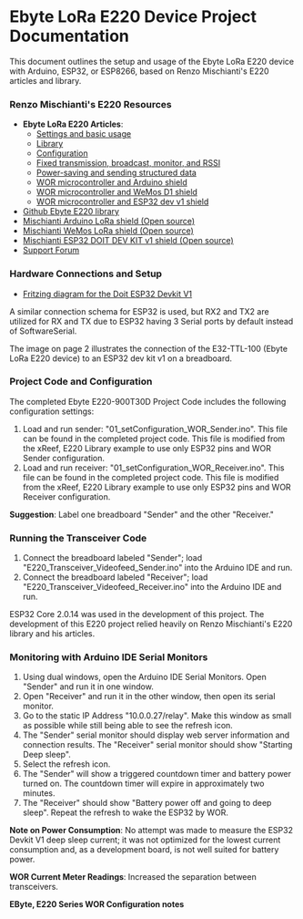 # Ebyte LoRa E220 Device Project Documentation

This document outlines the setup and usage of the Ebyte LoRa E220 device with Arduino, ESP32, or ESP8266, based on Renzo Mischianti's E220 articles and library.

### Renzo Mischianti's E220 Resources

* **Ebyte LoRa E220 Articles**:
    * [Settings and basic usage](https://www.mischianti.org/2021/03/12/ebyte-lora-e220-device-for-arduino-esp32-or-esp8266-settings-and-basic-usage/)
    * [Library](https://www.mischianti.org/2021/03/17/ebyte-lora-e220-device-for-arduino-esp32-or-esp8266-library/)
    * [Configuration](https://www.mischianti.org/2021/03/22/ebyte-lora-e220-device-for-arduino-esp32-or-esp8266-configuration/)
    * [Fixed transmission, broadcast, monitor, and RSSI](https://www.mischianti.org/2021/03/24/ebyte-lora-e220-device-for-arduino-esp32-or-esp8266-fixed-transmission-broadcast-monitor-and-rssi/)
    * [Power-saving and sending structured data](https://www.mischianti.org/2021/03/29/ebyte-lora-e220-device-for-arduino-esp32-or-esp8266-power-saving-and-sending-structured-data/)
    * [WOR microcontroller and Arduino shield](https://www.mischianti.org/2021/04/05/ebyte-lora-e220-device-for-arduino-esp32-or-esp8266-wor-microcontroller-and-arduino-shield/)
    * [WOR microcontroller and WeMos D1 shield](https://www.mischianti.org/2021/04/07/ebyte-lora-e220-device-for-arduino-esp32-or-esp8266-wor-microcontroller-and-wemos-d1-shield/)
    * [WOR microcontroller and ESP32 dev v1 shield](https://www.mischianti.org/2021/04/12/ebyte-lora-e220-device-for-arduino-esp32-or-esp8266-wor-microcontroller-and-esp32-dev-v1-shield/)
* [Github Ebyte E220 library](https://github.com/xreef/EByte_LoRa_E220_Series_Library)
* [Mischianti Arduino LoRa shield (Open source)](https://github.com/xreef/Mischianti_Arduino_LoRa_E220_Shield)
* [Mischianti WeMos LoRa shield (Open source)](https://github.com/xreef/Mischianti_WeMos_D1_mini_LoRa_E220_Shield)
* [Mischianti ESP32 DOIT DEV KIT v1 shield (Open source)](https://github.com/xreef/Mischianti_ESP32_DOIT_DEVKIT_V1_LoRa_E220_Shield)
* [Support Forum](https://www.mischianti.org/forums/forum/ebyte-e220-lora-e22-e22-series/)

### Hardware Connections and Setup

* [Fritzing diagram for the Doit ESP32 Devkit V1](https://www.mischianti.org/images/fritzing/ESP32_E220_bb.png)

A similar connection schema for ESP32 is used, but RX2 and TX2 are utilized for RX and TX due to ESP32 having 3 Serial ports by default instead of SoftwareSerial.

The image on page 2 illustrates the connection of the E32-TTL-100 (Ebyte LoRa E220 device) to an ESP32 dev kit v1 on a breadboard.

### Project Code and Configuration

The completed Ebyte E220-900T30D Project Code includes the following configuration settings:

1.  Load and run sender: "01\_setConfiguration\_WOR\_Sender.ino". This file can be found in the completed project code. This file is modified from the xReef, E220 Library example to use only ESP32 pins and WOR Sender configuration.
2.  Load and run receiver: "01\_setConfiguration\_WOR\_Receiver.ino". This file can be found in the completed project code. This file is modified from the xReef, E220 Library example to use only ESP32 pins and WOR Receiver configuration.

**Suggestion**: Label one breadboard "Sender" and the other "Receiver."

### Running the Transceiver Code

1.  Connect the breadboard labeled "Sender"; load "E220\_Transceiver\_Videofeed\_Sender.ino" into the Arduino IDE and run.
2.  Connect the breadboard labeled "Receiver"; load "E220\_Transceiver\_Videofeed\_Receiver.ino" into the Arduino IDE and run.

ESP32 Core 2.0.14 was used in the development of this project. The development of this E220 project relied heavily on Renzo Mischianti's E220 library and his articles.

### Monitoring with Arduino IDE Serial Monitors

1.  Using dual windows, open the Arduino IDE Serial Monitors. Open "Sender" and run it in one window.
2.  Open "Receiver" and run it in the other window, then open its serial monitor.
3.  Go to the static IP Address "10.0.0.27/relay". Make this window as small as possible while still being able to see the refresh icon.
4.  The "Sender" serial monitor should display web server information and connection results. The "Receiver" serial monitor should show "Starting Deep sleep".
5.  Select the refresh icon.
6.  The "Sender" will show a triggered countdown timer and battery power turned on. The countdown timer will expire in approximately two minutes.
7.  The "Receiver" should show "Battery power off and going to deep sleep". Repeat the refresh to wake the ESP32 by WOR.

**Note on Power Consumption**: No attempt was made to measure the ESP32 Devkit V1 deep sleep current; it was not optimized for the lowest current consumption and, as a development board, is not well suited for battery power.

**WOR Current Meter Readings**: Increased the separation between transceivers.

**EByte, E220 Series WOR Configuration notes**
